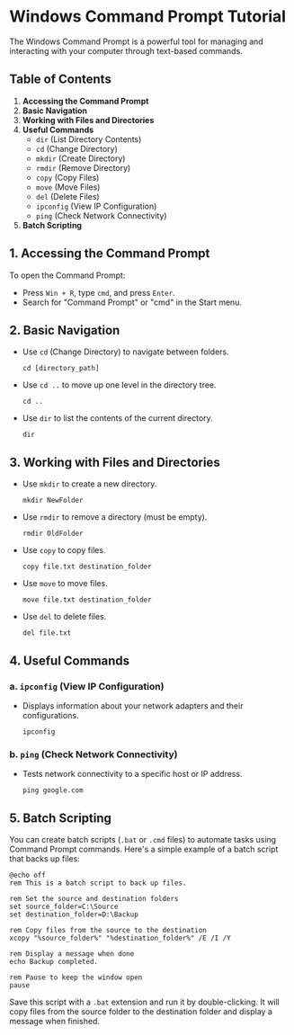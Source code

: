 # Windows Command Prompt Tutorial

The Windows Command Prompt is a powerful tool for managing and interacting with your computer through text-based commands.

## Table of Contents
1. **Accessing the Command Prompt**
2. **Basic Navigation**
3. **Working with Files and Directories**
4. **Useful Commands**
   - `dir` (List Directory Contents)
   - `cd` (Change Directory)
   - `mkdir` (Create Directory)
   - `rmdir` (Remove Directory)
   - `copy` (Copy Files)
   - `move` (Move Files)
   - `del` (Delete Files)
   - `ipconfig` (View IP Configuration)
   - `ping` (Check Network Connectivity)
5. **Batch Scripting**

## 1. Accessing the Command Prompt
To open the Command Prompt:
- Press `Win + R`, type `cmd`, and press `Enter`.
- Search for "Command Prompt" or "cmd" in the Start menu.

## 2. Basic Navigation
- Use `cd` (Change Directory) to navigate between folders.
   ```
   cd [directory_path]
   ```

- Use `cd ..` to move up one level in the directory tree.
   ```
   cd ..
   ```

- Use `dir` to list the contents of the current directory.
   ```
   dir
   ```

## 3. Working with Files and Directories
- Use `mkdir` to create a new directory.
   ```
   mkdir NewFolder
   ```

- Use `rmdir` to remove a directory (must be empty).
   ```
   rmdir OldFolder
   ```

- Use `copy` to copy files.
   ```
   copy file.txt destination_folder
   ```

- Use `move` to move files.
   ```
   move file.txt destination_folder
   ```

- Use `del` to delete files.
   ```
   del file.txt
   ```

## 4. Useful Commands
### a. `ipconfig` (View IP Configuration)
- Displays information about your network adapters and their configurations.
   ```
   ipconfig
   ```

### b. `ping` (Check Network Connectivity)
- Tests network connectivity to a specific host or IP address.
   ```
   ping google.com
   ```

## 5. Batch Scripting
You can create batch scripts (`.bat` or `.cmd` files) to automate tasks using Command Prompt commands. Here's a simple example of a batch script that backs up files:

```batch
@echo off
rem This is a batch script to back up files.

rem Set the source and destination folders
set source_folder=C:\Source
set destination_folder=D:\Backup

rem Copy files from the source to the destination
xcopy "%source_folder%" "%destination_folder%" /E /I /Y

rem Display a message when done
echo Backup completed.

rem Pause to keep the window open
pause
```

Save this script with a `.bat` extension and run it by double-clicking. It will copy files from the source folder to the destination folder and display a message when finished.
